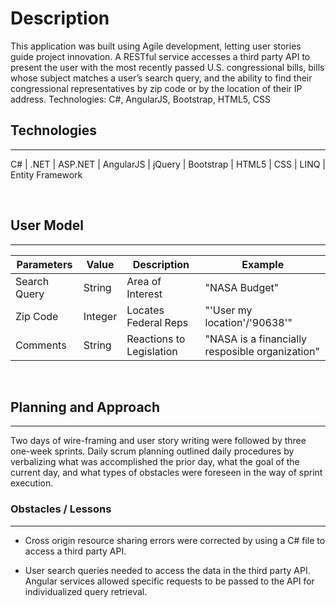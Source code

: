 # Description

This application was built using Agile development, letting user stories guide project innovation. A RESTful service accesses a third party API to present the user with the most recently passed U.S. congressional bills, bills whose subject matches a user’s search query, and the ability to find their congressional representatives by zip code or by the location of their IP address. 
Technologies: C#, AngularJS, Bootstrap, HTML5, CSS


## Technologies
____

<!--<a href=“https://ibb.co/kmvGYF“><img src=“https://preview.ibb.co/cJOQSa/Rectangle.png” alt=“Rectangle” border=“0” /></a> -->
C# | .NET | ASP.NET | AngularJS | jQuery | Bootstrap | HTML5 | CSS | LINQ | Entity Framework

<br>

## User Model
___
| Parameters  | Value       | Description | Example |
| ----------- | ----------    | ------------ | ------- |
| Search Query        | String         | Area of Interest | "NASA Budget" |
| Zip Code | Integer | Locates Federal Reps | "'User my location'/'90638'"
| Comments         | String      |Reactions to Legislation  | "NASA is a financially resposible organization" |



<br>

## Planning and Approach
___
Two days of wire-framing and user story writing were followed by three one-week sprints. Daily scrum planning outlined daily procedures by verbalizing what was accomplished the prior day, what the goal of the current day, and what types of obstacles were foreseen in the way of sprint execution.
<br>


### Obstacles / Lessons
---
* Cross origin resource sharing errors were corrected by using a C# file to access a third party API.

* User search queries needed to access the data in the third party API. Angular services allowed specific requests to be passed to the API for individualized query retrieval.